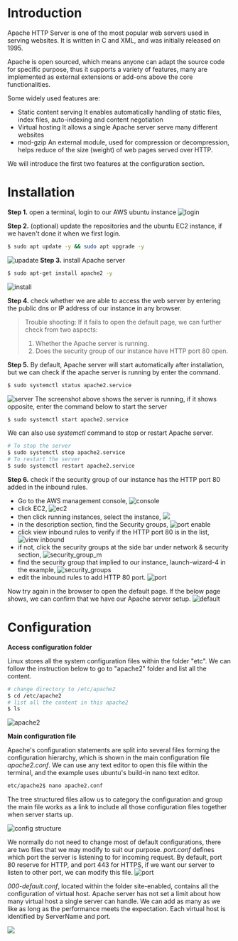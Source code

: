 # Introduction
Apache HTTP Server is one of the most popular web servers used in serving websites. It is written in C and XML, and was initially released on 1995.

Apache is open sourced, which means anyone can adapt the source code for specific purpose, thus it supports a variety of features, many are implemented as external extensions or add-ons above the core functionalities.

Some widely used features are:
- Static content serving
It enables automatically handling of static files, index files, auto-indexing and content negotiation  
- Virtual hosting
It allows a single Apache server serve many different websites
- mod-gzip
An external module, used for compression or decompression, helps reduce of the size (weight) of web pages served over HTTP.

We will introduce the first two features at the configuration section.

# Installation
**Step 1.** open a terminal, login to our AWS ubuntu instance
![login](../../assets/images/login.png)

**Step 2.** (optional) update the repositories and the ubuntu EC2 instance, if we haven't done it when we first login.
```bash
$ sudo apt update -y && sudo apt upgrade -y
```
![upadate](../../assets/images/update.png)
**Step 3.** install Apache server
```bash
$ sudo apt-get install apache2 -y
```
![install](../../assets/images/install.png)

**Step 4.** check whether we are able to access the web server by entering the public dns or IP address of our instance in any browser.
> Trouble shooting:
If it fails to open the default page, we can further check from two aspects:
>1. Whether the Apache server is running.
>2. Does the security group of our instance have HTTP port 80 open.  


**Step 5.** By default, Apache server will start automatically after installation, but we can check if the apache server is running by enter the command. 
```bash
$ sudo systemctl status apache2.service
```
![server](../../assets/images/server.png)
The screenshot above shows the server is running, if it shows opposite, enter the command below to start the server
```bash
$ sudo systemctl start apache2.service
```
We can also use *systemctl* command to stop or restart Apache server.
```bash
# To stop the server
$ sudo systemctl stop apache2.service
# To restart the server
$ sudo systemctl restart apache2.service
```

**Step 6.** check if the security group of our instance has the HTTP port 80 added in the inbound rules.
- Go to the AWS management console, 
![console](../../assets/images/console.png)
- click EC2, 
![ec2](../../assets/images/instance.png)
- then click running instances, select the instance,
![](../../assets/images/running_instance.png)
- in the description section, find the Security groups, 
![port enable](../../assets/images/security-groups1.png)
- click view inbound rules to verify if the HTTP port 80 is in the list,
![view inbound](../../assets/images/security-groups2.png)
- if not, click the security groups at the side bar under network & security section,
![security_group_m](../../assets/images/security_group_m.png)
- find the security group that implied to our instance, launch-wizard-4 in the example,
![security_groups](../../assets/images/security_group.png) 
- edit the inbound rules to add HTTP 80 port.
![port](../../assets/images/inbound.png)

Now try again in the browser to open the default page. If the below page shows, we can confirm that we have our Apache server setup.
![default](../../assets/images/default-page.png)

# Configuration

**Access configuration folder**

Linux stores all the system configuration files within the folder "etc". We can follow the instruction below to go to "apache2" folder and list all the content.  
```bash
# change directory to /etc/apache2
$ cd /etc/apache2
# list all the content in this apache2
$ ls
```
![apache2](../../assets/images/apache_folder.png)

**Main configuration file**

Apache's configuration statements are split into several files forming the configuration hierarchy, which is shown in the main configuration file *apache2.conf*. We can use any text editor to open this file within the terminal, and the example uses ubuntu's build-in nano text editor. 
```bash
etc/apache2$ nano apache2.conf 
```

The tree structured files allow us to category the configuration and group the main file works as a link to include all those configuration files together when server starts up. 

![config structure](../../assets/images/apache_config_tree.png)

We normally do not need to change most of default configurations, there are two files that we may modify to suit our purpose.
*port.conf* defines which port the server is listening to for incoming request.
By default, port 80 reserve for HTTP, and port 443 for HTTPS, if we want our server to listen to other port, we can modify this file.
![port](../../assets/images/port.png)

*000-default.conf*, located within the folder site-enabled, contains all the configuration of virtual host. Apache server has not set a limit about how many virtual host a single server can handle. 
We can add as many as we like as long as the performance meets the expectation. Each virtual host is identified by ServerName and port.

![](../../assets/images/virtual_host.png)
